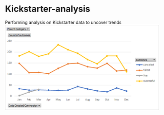 # Kickstarter-analysis
Performing analysis on Kickstarter data to uncover trends 
![this is an image](https://github.com/Jake-King27/Kickstarter-analysis/blob/main/Outcomes%20Based%20on%20Launch%20Date.png)
